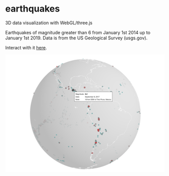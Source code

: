 # earthquakes
3D data visualization with WebGL/three.js

Earthquakes of magnitude greater than 6 from January 1st 2014 up to January 1st 2019. Data is from the US Geological Survey (usgs.gov). 

Interact with it [here](https://olivierbinette.ca/earthquakes).

<img src="demo.png" href="https://olivierbinette.ca/earthquakes/">
